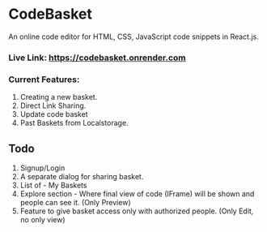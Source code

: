 # CodeBasket

An online code editor for HTML, CSS, JavaScript code snippets in React.js.

### Live Link: https://codebasket.onrender.com

### Current Features:

1. Creating a new basket.
2. Direct Link Sharing.
3. Update code basket
4. Past Baskets from Localstorage.

## Todo
1. Signup/Login
2. A separate dialog for sharing basket.
3. List of - My Baskets
4. Explore section - Where final view of code (IFrame) will be shown and people can see it. (Only Preview)
5. Feature to give basket access only with authorized people. (Only Edit, no only view)
